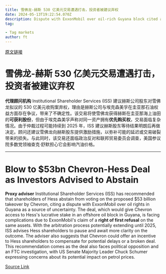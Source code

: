```yaml
---
title: 雪佛龙-赫斯 530 亿美元交易遭遇打击，投资者被建议弃权
date: 2024-05-13T19:22:54.070Z
description: Dispute with ExxonMobil over oil-rich Guyana block cited as source of uncertainty by advisory firm ISS
tag: 

- Tag markets
author: ft
---
```


[原文链接](https://ft.com/content/537a3035-7301-463b-ad4d-0730d82a8e85)

# 雪佛龙-赫斯 530 亿美元交易遭遇打击，投资者被建议弃权

**代理顾问机构** Institutional Shareholder Services (ISS) 建议赫斯公司股东对雪佛龙拟议的 530 亿美元收购案弃权，理由是赫斯公司与埃克森美孚在圭亚那石油权益方面存在争议，带来了不确定性。该交易将使雪佛龙获得赫斯在圭亚那海上油田的**可获利股份**，但由于埃克森美孚声称对同一资产拥有**优先购买权**，交易面临复杂情况。由于仲裁过程可能持续到 2025 年，ISS 建议赫斯股东等待结果明朗后再做决定。顾问还建议雪佛龙向赫斯股东提供激励措施，以弥补可能的延迟或交易破裂带来的损失。与此同时，该交易还面临政治反对和联邦贸易委员会调查，美国参议院多数党领袖查克·舒默担心它会影响汽油价格。

---

# Blow to $53bn Chevron-Hess Deal as Investors Advised to Abstain 

**Proxy adviser** Institutional Shareholder Services (ISS) has recommended that shareholders of Hess abstain from voting on the proposed $53 billion takeover by Chevron, citing a dispute with ExxonMobil over oil rights in Guyana as a source of uncertainty. The deal, which would give Chevron access to Hess's lucrative stake in an offshore oil block in Guyana, is facing complications due to ExxonMobil's claim of a **right of first refusal** on the same assets. With the arbitration process potentially extending until 2025, ISS advises Hess shareholders to pause and await more clarity on the outcome. The adviser also suggests that Chevron could offer an incentive to Hess shareholders to compensate for potential delays or a broken deal. This recommendation comes as the deal also faces political opposition and an FTC investigation, with US Senate Majority Leader Chuck Schumer expressing concerns about its potential impact on petrol prices.

[Source Link](https://ft.com/content/537a3035-7301-463b-ad4d-0730d82a8e85)

